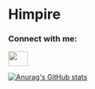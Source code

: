 # Himpire
<h3 align="left">Connect with me:</h3>
<p align="left">
<a href="https://www.linkedin.com/in/hamed-rezaei-87660a223/" target="blank"><img align="center" src="https://cdn.jsdelivr.net/npm/simple-icons@3.0.1/icons/linkedin.svg" alt="" height="30" width="40" /></a>

</p>

[![Anurag's GitHub stats](https://github-readme-stats.vercel.app/api?username=himpire)](https://github.com/anuraghazra/github-readme-stats)
